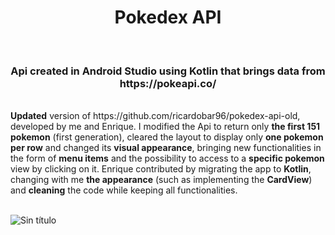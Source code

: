 <h1 align="center">Pokedex API</h1>
<br/>
<h3 align="center">Api created in Android Studio using Kotlin that brings data from https://pokeapi.co/</h3>
<br/>
<b>Updated</b> version of https://github.com/ricardobar96/pokedex-api-old, developed by me and Enrique. I modified the Api to return only <b>the first 151 pokemon</b> (first generation), cleared the layout to display only <b>one pokemon per row</b> and changed its <b>visual appearance</b>, bringing new functionalities in the form of <b>menu items</b> and the possibility to access to a <b>specific pokemon</b> view by clicking on it. Enrique contributed by migrating the app to <b>Kotlin</b>,  changing with me <b>the appearance</b> (such as implementing the <b>CardView</b>) and <b>cleaning</b> the code while keeping all functionalities.
<br/>
<br/>

![Sin título](https://github.com/ricardobar96/pokedex-api-old/assets/73242474/8d3bc509-bc91-4aed-a34b-cca1a11ebcbf)



